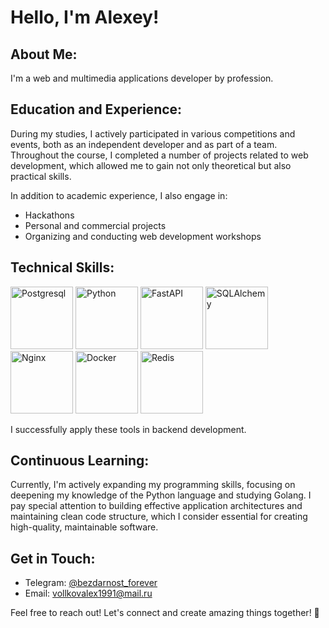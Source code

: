 # Hello, I'm Alexey!

## About Me:
I'm a web and multimedia applications developer by profession.

## Education and Experience:
During my studies, I actively participated in various competitions and events, both as an independent developer and as part of a team. Throughout the course, I completed a number of projects related to web development, which allowed me to gain not only theoretical but also practical skills.

In addition to academic experience, I also engage in:
- Hackathons
- Personal and commercial projects
- Organizing and conducting web development workshops

## Technical Skills:

<div style="overflow-x: auto;">
  <img src="https://yourwebsite.com/postgresql.png" alt="Postgresql" width="100" height="100">
  <img src="https://yourwebsite.com/python.png" alt="Python" width="100" height="100">
  <img src="https://yourwebsite.com/fastapi.png" alt="FastAPI" width="100" height="100">
  <img src="https://yourwebsite.com/sqlalchemy.png" alt="SQLAlchemy" width="100" height="100">
  <img src="https://yourwebsite.com/nginx.png" alt="Nginx" width="100" height="100">
  <img src="https://yourwebsite.com/docker.png" alt="Docker" width="100" height="100">
  <img src="https://yourwebsite.com/redis.png" alt="Redis" width="100" height="100">
</div>

I successfully apply these tools in backend development.

## Continuous Learning:
Currently, I'm actively expanding my programming skills, focusing on deepening my knowledge of the Python language and studying Golang. I pay special attention to building effective application architectures and maintaining clean code structure, which I consider essential for creating high-quality, maintainable software.

## Get in Touch:
- Telegram: [@bezdarnost_forever](https://t.me/bezdarnost_forever)
- Email: vollkovalex1991@mail.ru

Feel free to reach out! Let's connect and create amazing things together! 🚀
